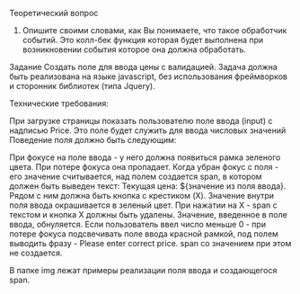 Теоретический вопрос

1. Опишите своими словами, как Вы понимаете, что такое обработчик событий.
Это колл-бек функция которая будет выполнена при возникновении события которое она должна обработать.


Задание
Создать поле для ввода цены с валидацией. Задача должна быть реализована на языке javascript, без использования фреймворков и сторонник библиотек (типа Jquery).

Технические требования:

При загрузке страницы показать пользователю поле ввода (input) с надписью Price. Это поле будет служить для ввода числовых значений
Поведение поля должно быть следующим:

При фокусе на поле ввода - у него должна появиться рамка зеленого цвета. При потере фокуса она пропадает.
Когда убран фокус с поля - его значение считывается, над полем создается span, в котором должен быть выведен текст: Текущая цена: ${значение из поля ввода}. Рядом с ним должна быть кнопка с крестиком (X). Значение внутри поля ввода окрашивается в зеленый цвет.
При нажатии на Х - span с текстом и кнопка X должны быть удалены. Значение, введенное в поле ввода, обнуляется.
Если пользователь ввел число меньше 0 - при потере фокуса подсвечивать поле ввода красной рамкой, под полем выводить фразу - Please enter correct price. span со значением при этом не создается.


В папке img лежат примеры реализации поля ввода и создающегося span.

